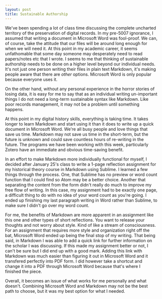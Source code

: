```yaml
---
layout: post
title: Sustainable Authorship
---
```


We've been spending a lot of class time discussing the complete uncharted territory of the preservation of digital records. In my pre-5007 ignorance, I assumed that writing a document in Microsoft Word was fool-proof. We can, of course, take the attitude that our files will be around long enough for when we will need it. At this point in my academic career, it seems unfathomable that some day someone may desperately need to read papers/notes etc that I wrote. I seems to me that thinking of sustainable authorship needs to be done on a higher level beyond our individual needs. It's not just one person writing their files in plain text Markdown, it's making people aware that there are *other* options. Microsoft Word is only popular because everyone uses it. 

On the other hand, without any personal experience in the horror stories of losing data, it is easy for me to say that as an individual writing un-important things I do not need a long-term sustainable syntax like Markdown. Like poor records management, it may not be a problem until something happens.

At this point in my digital history skills, everything is taking time. It takes longer to learn Markdown and start using it than it does to write up a quick document in Microsoft Word. We're all busy people and love things that save us time. Markdown may not save us time in the short-term, but the future is unknown and could save countless hours of re-writing in the future. The programs we have been working with this week, particularly Zotero have an immediate and obvious time-saving benefit. 

In an effort to make Markdown more individually functional for myself, I decided after January 25's class to write a 1-page reflection assignment for my historical theory course in Markdown using Sublime. I learned a few things through the process. One, that Sublime has no preview or word count function that I could find so Atom may be a better choice. Another that separating the content from the form didn't really do much to improve my free flow of writing. In this case, my assignment had to be exactly one page, a difficult thing to do with no idea of your word count as you're going. I ended up finishing my last paragraph writing in Word rather than Sublime, to make sure I didn't go over my word count.

For me, the benefits of Markdown are more apparent in an assignment like this one and other types of short reflections. You want to release your thoughts and not worry about style. Kind of like a stream of consciousness. For an assignment that requires more style and organization right off the bat, Microsoft Word ended up being the final stop of my writing. That being said, in Markdown I was able to add a quick link for further information on the scholar I was discussing. If this made my assignment better or not, I can't be sure but I did end up with a good mark. Adding this link with Markdown was much easier than figuring it out in Microsoft Word and it transfered perfectly into PDF form. I did however take a shortcut and change it into a PDF through Microsoft Word because that's where I finished the piece.

Overall, it becomes an issue of what works for me personally and what doesn't. Combining Microsoft Word and Markdown may not be the best path to choose, but it was my best option for what I needed. 
